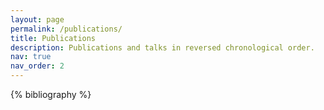 ```yaml
---
layout: page
permalink: /publications/
title: Publications
description: Publications and talks in reversed chronological order.
nav: true
nav_order: 2
---
```


<!-- _pages/publications.md -->
<div class="publications">

{% bibliography %}

</div>
